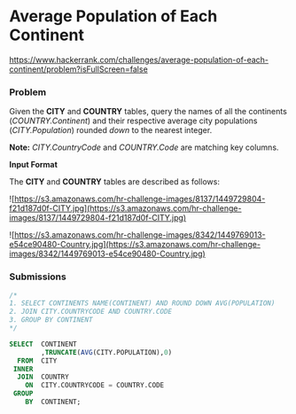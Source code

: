 # Average Population of Each Continent

https://www.hackerrank.com/challenges/average-population-of-each-continent/problem?isFullScreen=false

### Problem

Given the **CITY** and **COUNTRY** tables, query the names of all the continents (*COUNTRY.Continent*) and their respective average city populations (*CITY.Population*) rounded *down* to the nearest integer.

**Note:** *CITY.CountryCode* and *COUNTRY.Code* are matching key columns.

**Input Format**

The **CITY** and **COUNTRY** tables are described as follows:

![https://s3.amazonaws.com/hr-challenge-images/8137/1449729804-f21d187d0f-CITY.jpg](https://s3.amazonaws.com/hr-challenge-images/8137/1449729804-f21d187d0f-CITY.jpg)

![https://s3.amazonaws.com/hr-challenge-images/8342/1449769013-e54ce90480-Country.jpg](https://s3.amazonaws.com/hr-challenge-images/8342/1449769013-e54ce90480-Country.jpg)

### Submissions

```sql
/*
1. SELECT CONTINENTS NAME(CONTINENT) AND ROUND DOWN AVG(POPULATION)
2. JOIN CITY.COUNTRYCODE AND COUNTRY.CODE
3. GROUP BY CONTINENT
*/

SELECT  CONTINENT
        ,TRUNCATE(AVG(CITY.POPULATION),0)
  FROM  CITY
 INNER
  JOIN  COUNTRY
    ON  CITY.COUNTRYCODE = COUNTRY.CODE
 GROUP
    BY  CONTINENT;
```